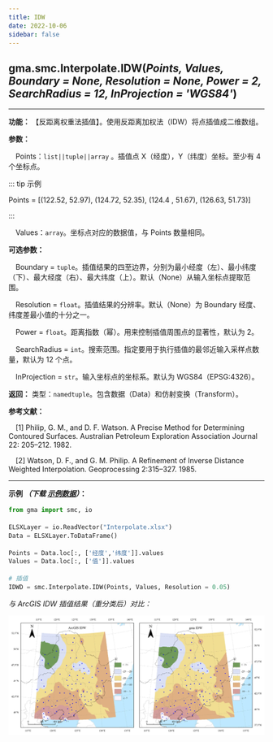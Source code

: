 ```yaml
---
title: IDW
date: 2022-10-06
sidebar: false
---
```


## gma.smc.Interpolate.**IDW**(*Points, Values, Boundary = None, Resolution = None, Power = 2, SearchRadius = 12, InProjection = 'WGS84'*)<Badge text="1.1.0 +"/>
---

**功能：** 【反距离权重法插值】。使用反距离加权法（IDW）将点插值成二维数组。

**参数：**

&emsp;Points：`list||tuple||array` 。插值点 X（经度），Y（纬度）坐标。至少有 4 个坐标点。

::: tip 示例

Points = [(122.52,  52.97), (124.72,  52.35), (124.4 ,  51.67), (126.63,  51.73)]

:::


&emsp;Values：`array`。坐标点对应的数据值，与 Points 数量相同。

**可选参数：**

&emsp;Boundary = `tuple`。插值结果的四至边界，分别为最小经度（左）、最小纬度（下）、最大经度（右）、最大纬度（上）。默认（None）从输入坐标点提取范围。

&emsp;Resolution = `float`。插值结果的分辨率。默认（None）为 Boundary 经度、纬度差最小值的十分之一。

&emsp;Power = `float`。距离指数（幂）。用来控制插值周围点的显著性，默认为 2。

&emsp;SearchRadius = `int`。搜索范围。指定要用于执行插值的最邻近输入采样点数量，默认为 12 个点。

&emsp;InProjection = `str`。输入坐标点的坐标系。默认为 WGS84（EPSG:4326）。

**返回：** 类型：`namedtuple`。包含数据（Data）和仿射变换（Transform）。

**参考文献：**

&emsp;[1] Philip, G. M., and D. F. Watson. A Precise Method for Determining Contoured Surfaces. Australian Petroleum Exploration Association Journal 22: 205–212. 1982.

&emsp;[2] Watson, D. F., and G. M. Philip. A Refinement of Inverse Distance Weighted Interpolation. Geoprocessing 2:315–327. 1985.

---

**示例 *（下载 [示例数据](/smc/Interpolate.xlsx)）*：**

```python
from gma import smc, io

ELSXLayer = io.ReadVector("Interpolate.xlsx")
Data = ELSXLayer.ToDataFrame()

Points = Data.loc[:, ['经度','纬度']].values
Values = Data.loc[:, ['值']].values

# 插值
IDWD = smc.Interpolate.IDW(Points, Values, Resolution = 0.05)
```

*与 ArcGIS IDW 插值结果（重分类后）对比：*

![fdg](/smc/IDW.webp)

